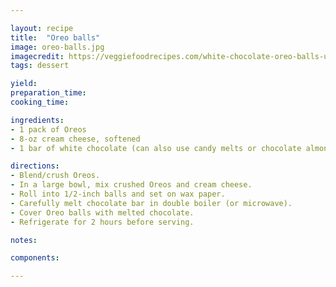 ```yaml
---

layout: recipe
title:  "Oreo balls"
image: oreo-balls.jpg
imagecredit: https://veggiefoodrecipes.com/white-chocolate-oreo-balls-using-3-ingredients/
tags: dessert

yield:
preparation_time: 
cooking_time:

ingredients:
- 1 pack of Oreos
- 8-oz cream cheese, softened
- 1 bar of white chocolate (can also use candy melts or chocolate almond bark)

directions:
- Blend/crush Oreos.
- In a large bowl, mix crushed Oreos and cream cheese.
- Roll into 1/2-inch balls and set on wax paper.
- Carefully melt chocolate bar in double boiler (or microwave).
- Cover Oreo balls with melted chocolate.
- Refrigerate for 2 hours before serving.

notes:

components:

---
```


